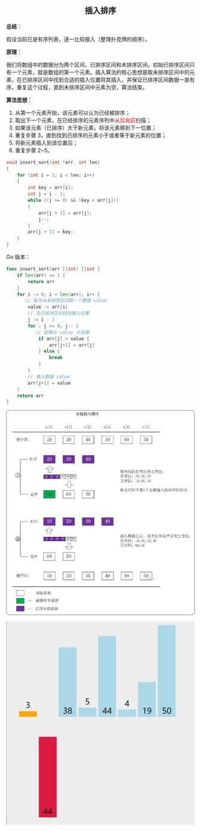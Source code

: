 <h2 align="center">插入排序</h2>

**总结**：

假设当前已是有序列表，逐一比较插入（整理扑克牌的顺序）。

**原理**：

我们将数组中的数据分为两个区间，已排序区间和未排序区间。初始已排序区间只有一个元素，就是数组的第一个元素。插入算法的核心思想是取未排序区间中的元素，在已排序区间中找到合适的插入位置将其插入，并保证已排序区间数据一直有序。重复这个过程，直到未排序区间中元素为空，算法结束。

**算法思想**：

1. 从第一个元素开始，该元素可以认为已经被排序；
2. 取出下一个元素，在已经排序的元素序列中<font color="red">从后向前</font>扫描；
3. 如果该元素（已排序）大于新元素，将该元素移到下一位置；
4. 重复步骤 3，直到找到已排序的元素小于或者等于新元素的位置；
5. 将新元素插入到该位置后；
6. 重复步骤 2~5。

```cpp
void insert_sort(int *arr, int len)
{
    for (int i = 1; i < len; i++)
    {
        int key = arr[i];
        int j = i - 1;
        while ((j >= 0) && (key < arr[j]))
        {
            arr[j + 1] = arr[j];
            j--;
        }
        arr[j + 1] = key;
    }
}
```

Go 版本：

```go
func insert_sort(arr []int) []int {
    if len(arr) <= 1 {
        return arr
    }
    for i := 0; i < len(arr); i++ {
       // 每次从未排序区间取一个数据 value
        value := arr[i]
        // 在已排序区间找到插入位置
        j := i - 1
        for ; j >= 0; j-- {
           // 如果比 value 大后移
            if arr[j] > value {
                arr[j+1] = arr[j]
            } else {
                break
            }
        }
        // 插入数据 value
        arr[j+1] = value
    }
    return arr
}
```

![](images/insert_01.jpg)

![](images/插入排序.gif)
